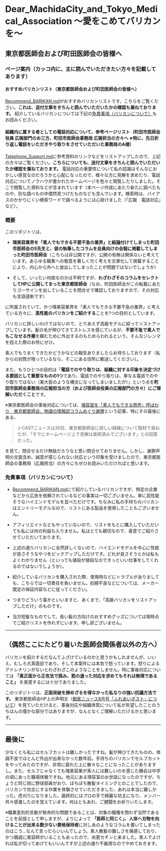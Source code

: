 # Dear_MachidaCity_and_Tokyo_Medical_Association ～愛をこめてバリカンを～
## 東京都医師会および町田医師会の皆様へ
### ページ案内（カッコ内に、主に読んでいただきたい方々を記載してあります）
#### おすすめバリカンリスト（東京都医師会および町田医師会の皆様へ）
[Recommend_BARIKAN.md](https://github.com/Haruka-Kono/Dear_Machida-city_and_Tokyo_Medical_Association/blob/main/Recommend_BARIKAN.md)がおすすめバリカンリストです。こちらをご覧ください。**これは、送付文章をきちんと読んでいただいたかの確認も兼ねております。** 紹介しているバリカンについては下記の[免責事項（バリカンについて）](https://github.com/Haruka-Kono/Dear_Machida-city_and_Tokyo_Medical_Association#%E5%85%8D%E8%B2%AC%E4%BA%8B%E9%A0%85%E3%83%90%E3%83%AA%E3%82%AB%E3%83%B3%E3%81%AB%E3%81%A4%E3%81%84%E3%81%A6)もお読みください。

#### 組織内に属する者としての電話対応について、参考ページリスト（町田市医師会役員 広報部門のお三方、町田市医師会事務局 広報担当の方々へ ※特に、先日折り返し電話をいただきやり取りをさせていただいた事務局のA様）
[Telephone_Support.md](https://github.com/Haruka-Kono/Dear_Machida-city_and_Tokyo_Medical_Association/blob/main/Telephone_Support.md)に参考資料のリンクなどをリストアップしたので、上記の方々はご覧ください。**こちらについても、送付文章をきちんと読んでいただいたか確認を兼ねております。**
電話対応の重要性について私の認識はそんなにおかしい感覚なのだろうかと心配になったので、様々な方に見解を求めたり、電話対応についてノウハウが書かれたホームページを色々と閲覧したりしました。そこで閲覧した資料などが含まれています（本ページ作成にあたり新たに調べたものや、別な調べもの中偶然見つけたものなども含んでいます。検索時は、バイアスのかかりにくい検索ワードで調べるようには心掛けました（「広報　電話対応」など）。

### 概要
このリポジトリは、
- **理美容業界を「素人でもできる不要不急の業界」と結論付けてしまった町田市医師会のS先生と、彼の執筆したコラムを会員向けの会報に掲載してしまった町田市医師会**（こちらは非公開ですが、公開の有無は関係ないと考えています。あらゆる職業への敬意を著しく欠く考えを文章化して掲載することにより、内心から外へと放出してしまったことが問題ではないでしょうか）

- そして、いったい何故なのかは不明ですが、**わざわざそのコラムをセレクトしてHPに公開してまった東京都医師会**（なお、町田医師会がこの転載にあたりゴーサインを出していることを問合せで確認しておりますので、その対応も言語道断です）

に所属されていて、かつ理美容業界を「素人でもできる不要不急の業界」と考えている方々に、**高性能のバリカンをご紹介する**ことを1つの目的としています。

バリカンに詳しいわけではないので、とりあえず高級モデルに絞ってリストアップしています。髪の毛が伸びてきてストレスを感じているが、**不要不急で素人でもこなせる作業**を頼むために外出するのもためらわれるという、そんなジレンマを抱えた際のお供にぜひ。

素人でもうまくできたかどうかなどの報告ありましたらお待ちしております（私からの封筒が残っているなら、そこにある住所に郵送してください）。

また、もうひとつの目的は「**電話でのやり取りは、組織に対する印象を決定づける要因として重要なものの1つ**であり、電話でのやり取りは、単なる電話でのやり取りではない（某大臣のような構文になってしまいましたが）」という点を**町田市医師会事務局の広報担当の方（および医師会役員の広報部門の方々）にご理解いただくこと**です。

※東京都医師会の事後対応については、[理容室を「素人でもできる商売」呼ばわり　東京都医師会、物議の情報誌コラムめぐり謝罪](https://www.j-cast.com/2021/08/30419221.html?p=all)という記事、特にその最後にある、 
> J-CASTニュースは30日、東京都医師会に詳しい経緯について取材で尋ねたが、「すでにホームページ上で見解は表明済みでございます」との回答だった。

を見て、問合せるだけ無駄だろうなと思い問合せておりません。しかし、謝罪声明の文面含め、誠意が感じられない対応という印象を受けましたので、東京都医師会の事務局（広報担当）の方々にもぜひお読みいただければと思います。

### 免責事項（バリカンについて）
- [Recommend_BARIKAN.md](https://github.com/Haruka-Kono/Dear_Machida-city_and_Tokyo_Medical_Association/blob/main/Recommend_BARIKAN.md)にて紹介しているバリカンですが、特定の企業などから広告を依頼されているなどの事実は一切ございません。単に高性能そうなハイエンドモデルを並べただけです。ちなみに私の手持ちのバリカンはエントリーモデルなので、リストにある製品を使用したこともございません。

- アフィリエイトなどもやっていないので、リストをもとに購入していただいても私には何の利益も入りません。私はとても親切なので、善意でご紹介させていただいております。

- 上述の通りバリカンに全然詳しくないので、ハイエンドモデルを中心に性能が良さそうなやつをピックアップしただけです。どれが良さそうとかは私もよくわかりません（といっても値段が値段なのできっといい仕事をしてくれるのではないでしょうか）。

- 紹介しているバリカンを購入された際、使用時などにトラブルがありましても、こちらでは一切責任を負いません。初期不良などについては、メーカー既定の保証内容などに従ってください。

- つまりどういう事かといいますと、あくまで、「高級バリカンをリストアップしただけ」のものです。

- 当方短髪なものでして、長い髪の方向けのおすすめグッズについては現時点でご紹介リストを作れずにいます。申し訳ございません。

***

## （偶然ここにたどり着いた医師会関係者以外の方へ）
バリカンを紹介するだなんてふざけているのかと思うかもしれませんが、いいえ、むしろ大真面目であり、そして本案件には本気で怒っています。怒りによるアドレナリンがないとわざわざこのようなことをしません。特に事後対応については **「真正面から正攻法で挑み、筋の通った対応を求めてもそれは無理であること」** を実感するには十分でありました。

このリポジトリは、**正面突破を諦めざるを得なかった私なりの強い抗議方法です。** 東京都医師会HP上の声明文（[都医ニュース8月号「ふれあいポスト」について](https://www.tokyo.med.or.jp/24585)）を見ていただけると、事後対応や組織体質について私が失望したことのうちほんの僅かな部分ではありますが、なんとなくご理解いただけるかと思います。

***

## 最後に
少なくとも私にはセルフカットは難しかったですね。髪が伸びてきたものの、体調不良でほとんど外出が出来なかった数年前。手持ちのバリカンでセルフカットをやってみたのですが、非常に疲れた上に散々なことになったことがありますし。また、セルフじゃなくても理美容業が素人には難しいのを感じた機会は中学の頃にあった職場体験ですね。地元にある理容室のお世話になったのですが、ちょうど同じ班に野球部員がおり、ぼちぼち散髪タイミングとのことでしたので、バリカンで坊主にする作業を体験させていただきました、あれは本当に難しかった。虎刈りになりました。最終的にはプロの手で綺麗な坊主になり、メンバー共々感激したのを覚えています。何はともあれ、ご健闘をお祈りいたします。

※職業差別的言動が致命的な問題であることは、対象の職種を問わず当然であることを前提として申しますが、よりによって **「医師と同じく」、人体へ刃物を向けることが出来る数少ない資格保持者**に対しあのようなコラムを書いてしまったのはこう…なんて言ったらいいんでしょう。素人散髪の難しさを痛感しており、かつ親戚に美容師がいることもあったので、尚更カチンと来ました。素人でよければ私が切ってあげてもいいんですが上述の通り不器用なのでやめておきます。

<!--備考 暫定的に手持ちの研究用アカウントで作っていた本リポジトリであるが、バックアップ件プライベート用サブアカウントを作成し移行。現在に至る 9/5 -->
